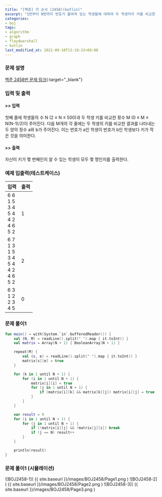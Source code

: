 ```yaml
---
title: "[백준] 키 순서 (2458)(kotlin)"
excerpt: "1번부터 N번까지 번호가 붙여져 있는 학생들에 대하여 두 학생끼리 키를 비교한 결과의 일부가 주어져 있다."
categories:
- boj
tags:
- algorithm
- graph
- floydwarshall
- kotlin
last_modified_at: 2021-09-10T13:19:32+09:00
---
```



### 문제 설명
[백준 2458번 문제 링크](https://www.acmicpc.net/problem/2458#description){:target="_blank"}




### 입력 및 출력
#### >> 입력
첫째 줄에 학생들의 수 N (2 ≤ N ≤ 500)과 두 학생 키를 비교한 횟수 M (0 ≤ M ≤ N(N\-1)/2)이 주어진다. 다음 M개의 각 줄에는 두 학생의 키를 비교한 결과를 나타내는 두 양의 정수 a와 b가 주어진다. 이는 번호가 a인 학생이 번호가 b인 학생보다 키가 작은 것을 의미한다. 



#### >> 출력
자신이 키가 몇 번째인지 알 수 있는 학생이 모두 몇 명인지를 출력한다. 





### 예제 입출력(테스트케이스)


|입력|출력|
|-----|------|
|6 6<br>1 5<br>3 4<br>5 4<br>4 2<br>4 6<br>5 2|1|
|6 7<br>1 3<br>1 5<br>3 4<br>5 4<br>4 2<br>4 6<br>5 2|2|
|6 3<br>1 2<br>2 3<br>4 5|0|




### 문제 풀이1
```kotlin
fun main() = with(System.`in`.bufferedReader()) {
    val (N, M) = readLine().split(" ").map { it.toInt() }
    val matrix = Array(N + 1) { BooleanArray(N + 1) }

    repeat(M) {
        val (s, e) = readLine().split(" ").map { it.toInt() }
        matrix[s][e] = true
    }

    for (k in 1 until N + 1) {
        for (i in 1 until N + 1) {
            matrix[i][i] = true
            for (j in 1 until N + 1) {
                if (matrix[i][k] && matrix[k][j]) matrix[i][j] = true
            }
        }
    }

    var result = 0
    for (i in 1 until N + 1) {
        for (j in 1 until N + 1) {
            if (!matrix[i][j] && !matrix[j][i]) break
            if (j == N) result++
        }
    }

    println(result)
}
```




### 문제 풀이1 (시뮬레이션)

![BOJ2458-1]( {{ site.baseurl }}/images/BOJ2458/Page1.png )
![BOJ2458-2]( {{ site.baseurl }}/images/BOJ2458/Page2.png )
![BOJ2458-3]( {{ site.baseurl }}/images/BOJ2458/Page3.png )